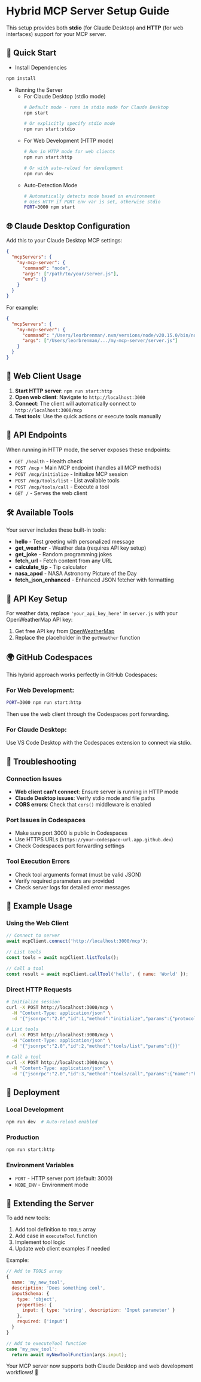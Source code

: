 # Hybrid MCP Server Setup Guide

This setup provides both **stdio** (for Claude Desktop) and **HTTP** (for web interfaces) support for your MCP server.

## 🚀 Quick Start

* Install Dependencies
```bash
npm install
```
* Running the Server
  * For Claude Desktop (stdio mode)
    ```bash
    # Default mode - runs in stdio mode for Claude Desktop
    npm start

    # Or explicitly specify stdio mode
    npm run start:stdio
    ```
  * For Web Development (HTTP mode)
    ```bash
    # Run in HTTP mode for web clients
    npm run start:http

    # Or with auto-reload for development
    npm run dev
    ```
  * Auto-Detection Mode
    ```bash
    # Automatically detects mode based on environment
    # Uses HTTP if PORT env var is set, otherwise stdio
    PORT=3000 npm start
    ```

## 🌐 Claude Desktop Configuration

Add this to your Claude Desktop MCP settings:

```json
{
  "mcpServers": {
    "my-mcp-server": {
      "command": "node",
      "args": ["/path/to/your/server.js"],
      "env": {}
    }
  }
}
```

For example:

```json
{
  "mcpServers": {
    "my-mcp-server": {
      "command": "/Users/leorbrenman/.nvm/versions/node/v20.15.0/bin/node",
      "args": ["/Users/leorbrenman/.../my-mcp-server/server.js"]
    }
  }
}
```

## 🔗 Web Client Usage

1. **Start HTTP server**: `npm run start:http`
2. **Open web client**: Navigate to `http://localhost:3000` 
3. **Connect**: The client will automatically connect to `http://localhost:3000/mcp`
4. **Test tools**: Use the quick actions or execute tools manually

## 📡 API Endpoints

When running in HTTP mode, the server exposes these endpoints:

- `GET /health` - Health check
- `POST /mcp` - Main MCP endpoint (handles all MCP methods)
- `POST /mcp/initialize` - Initialize MCP session
- `POST /mcp/tools/list` - List available tools
- `POST /mcp/tools/call` - Execute a tool
- `GET /` - Serves the web client

## 🛠️ Available Tools

Your server includes these built-in tools:

- **hello** - Test greeting with personalized message
- **get_weather** - Weather data (requires API key setup)
- **get_joke** - Random programming jokes
- **fetch_url** - Fetch content from any URL
- **calculate_tip** - Tip calculator
- **nasa_apod** - NASA Astronomy Picture of the Day
- **fetch_json_enhanced** - Enhanced JSON fetcher with formatting

## 🔑 API Key Setup

For weather data, replace `'your_api_key_here'` in `server.js` with your OpenWeatherMap API key:

1. Get free API key from [OpenWeatherMap](https://openweathermap.org/api)
2. Replace the placeholder in the `getWeather` function

## 🌍 GitHub Codespaces

This hybrid approach works perfectly in GitHub Codespaces:

### For Web Development:
```bash
PORT=3000 npm run start:http
```
Then use the web client through the Codespaces port forwarding.

### For Claude Desktop:
Use VS Code Desktop with the Codespaces extension to connect via stdio.

## 🐛 Troubleshooting

### Connection Issues
- **Web client can't connect**: Ensure server is running in HTTP mode
- **Claude Desktop issues**: Verify stdio mode and file paths
- **CORS errors**: Check that `cors()` middleware is enabled

### Port Issues in Codespaces
- Make sure port 3000 is public in Codespaces
- Use HTTPS URLs (`https://your-codespace-url.app.github.dev`)
- Check Codespaces port forwarding settings

### Tool Execution Errors
- Check tool arguments format (must be valid JSON)
- Verify required parameters are provided
- Check server logs for detailed error messages

## 📝 Example Usage

### Using the Web Client
```javascript
// Connect to server
await mcpClient.connect('http://localhost:3000/mcp');

// List tools
const tools = await mcpClient.listTools();

// Call a tool
const result = await mcpClient.callTool('hello', { name: 'World' });
```

### Direct HTTP Requests
```bash
# Initialize session
curl -X POST http://localhost:3000/mcp \
  -H "Content-Type: application/json" \
  -d '{"jsonrpc":"2.0","id":1,"method":"initialize","params":{"protocolVersion":"2024-11-05","capabilities":{"tools":{}}}}'

# List tools
curl -X POST http://localhost:3000/mcp \
  -H "Content-Type: application/json" \
  -d '{"jsonrpc":"2.0","id":2,"method":"tools/list","params":{}}'

# Call a tool
curl -X POST http://localhost:3000/mcp \
  -H "Content-Type: application/json" \
  -d '{"jsonrpc":"2.0","id":3,"method":"tools/call","params":{"name":"hello","arguments":{"name":"World"}}}'
```

## 🚢 Deployment

### Local Development
```bash
npm run dev  # Auto-reload enabled
```

### Production
```bash
npm run start:http
```

### Environment Variables
- `PORT` - HTTP server port (default: 3000)
- `NODE_ENV` - Environment mode

## 🔄 Extending the Server

To add new tools:

1. Add tool definition to `TOOLS` array
2. Add case in `executeTool` function
3. Implement tool logic
4. Update web client examples if needed

Example:
```javascript
// Add to TOOLS array
{
  name: 'my_new_tool',
  description: 'Does something cool',
  inputSchema: {
    type: 'object',
    properties: {
      input: { type: 'string', description: 'Input parameter' }
    },
    required: ['input']
  }
}

// Add to executeTool function
case 'my_new_tool':
  return await myNewToolFunction(args.input);
```

Your MCP server now supports both Claude Desktop and web development workflows! 🎉